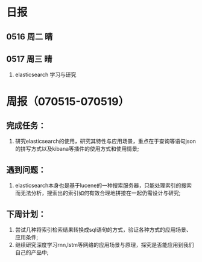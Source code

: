 # 日报
## 0516 周二 晴
## 0517 周三 晴
1. elasticsearch 学习与研究

# 周报（070515-070519）
## 完成任务：
1. 研究elasticsearch的使用，研究其特性与应用场景，重点在于查询等语句json的拼写方式以及kibana等插件的使用方式和使用情景;

## 遇到问题：
1. elasticsearch本身也是基于lucene的一种搜索服务器，只能处理索引的搜索而无法分析，搜索出的索引如何有效合理地拼接在一起仍需设计与研究;

## 下周计划：
1. 尝试几种将索引检索结果转换成sql语句的方式，验证各种方式的应用场景、应用条件;
2. 继续研究深度学习rnn,lstm等网络的应用场景与原理，探究是否能应用到我们自己的产品中;